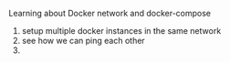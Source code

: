 Learning about Docker network and docker-compose

1. setup multiple docker instances in the same network
2. see how we can ping each other
3. 

